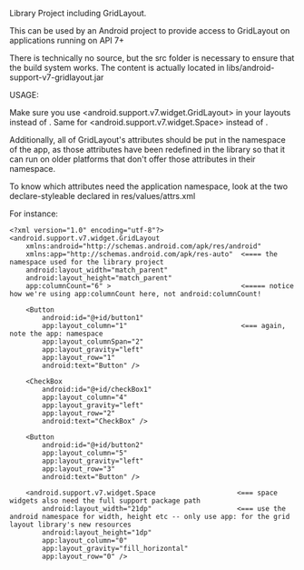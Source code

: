 Library Project including GridLayout.

This can be used by an Android project to provide
access to GridLayout on applications running on API 7+

There is technically no source, but the src folder is necessary
to ensure that the build system works. The content is actually
located in libs/android-support-v7-gridlayout.jar


USAGE:

Make sure you use <android.support.v7.widget.GridLayout> in your
layouts instead of <GridLayout>.
Same for <android.support.v7.widget.Space> instead of <Space>.

Additionally, all of GridLayout's attributes should be put in the
namespace of the app, as those attributes have been redefined in
the library so that it can run on older platforms that don't offer
those attributes in their namespace.

To know which attributes need the application namespace, look at
the two declare-styleable declared in res/values/attrs.xml



For instance:

    <?xml version="1.0" encoding="utf-8"?>
    <android.support.v7.widget.GridLayout
        xmlns:android="http://schemas.android.com/apk/res/android"
        xmlns:app="http://schemas.android.com/apk/res-auto"  <==== the namespace used for the library project
        android:layout_width="match_parent"
        android:layout_height="match_parent"
        app:columnCount="6" >                                <===== notice how we're using app:columnCount here, not android:columnCount!

        <Button
            android:id="@+id/button1"
            app:layout_column="1"                            <=== again, note the app: namespace
            app:layout_columnSpan="2"
            app:layout_gravity="left"
            app:layout_row="1"
            android:text="Button" />

        <CheckBox
            android:id="@+id/checkBox1"
            app:layout_column="4"
            app:layout_gravity="left"
            app:layout_row="2"
            android:text="CheckBox" />

        <Button
            android:id="@+id/button2"
            app:layout_column="5"
            app:layout_gravity="left"
            app:layout_row="3"
            android:text="Button" />

        <android.support.v7.widget.Space                    <=== space widgets also need the full support package path
            android:layout_width="21dp"                     <=== use the android namespace for width, height etc -- only use app: for the grid layout library's new resources
            android:layout_height="1dp"
            app:layout_column="0"
            app:layout_gravity="fill_horizontal"
            app:layout_row="0" />


